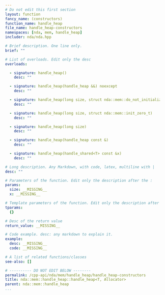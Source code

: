 ```yaml
---
# Do not edit this first section
layout: function
fancy_name: (constructors)
function_name: handle_heap
file_name: handle_heap-constructors
namespaces: [nda, mem, handle_heap]
includer: nda/nda.hpp

# Brief description. One line only.
brief: ""

# List of overloads. Edit only the desc
overloads:

  - signature: handle_heap()
    desc: ""

  - signature: handle_heap(handle_heap &&) noexcept
    desc: ""

  - signature: handle_heap(long size, struct nda::mem::do_not_initialize_t)
    desc: ""

  - signature: handle_heap(long size, struct nda::mem::init_zero_t)
    desc: ""

  - signature: handle_heap(long size)
    desc: ""

  - signature: handle_heap(handle_heap const &)
    desc: ""

  - signature: handle_heap(handle_shared<T> const &x)
    desc: ""

# Long description. Any Markdown, with code, latex, multiline with |
desc: ""

# Parameters of the function. Edit only the description after the :
params:
  size: __MISSING__
  x: __MISSING__

# Template parameters of the function. Edit only the description after the :
tparams:
  {}

# Desc of the return value
return_value: __MISSING__

# Code example. desc: any markdown to explain it.
example:
  desc: __MISSING__
  code: __MISSING__

# A list of related functions/classes
see-also: []

# ---------- DO NOT EDIT BELOW --------
permalink: /cpp-api/nda/mem/handle_heap/handle_heap-constructors
title: nda::mem::handle_heap::handle_heap<T, Allocator>
parent: nda::mem::handle_heap
...
```


